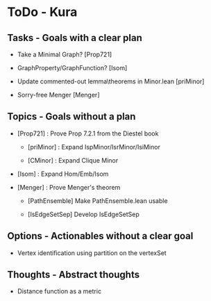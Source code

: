 # ToDo - Kura

## Tasks - Goals with a clear plan

- Take a Minimal Graph? [Prop721]

- GraphProperty/GraphFunction? [Isom]

- Update commented-out lemma\theorems in Minor.lean [priMinor]

- Sorry-free Menger [Menger]

## Topics - Goals without a plan

- [Prop721] : Prove Prop 7.2.1 from the Diestel book

  - [priMinor] : Expand IspMinor/IsrMinor/IsiMinor
  
  - [CMinor] : Expand Clique Minor

- [Isom] : Expand Hom/Emb/Isom

- [Menger] : Prove Menger's theorem

  - [PathEnsemble] Make PathEnsemble.lean usable

  - [IsEdgeSetSep] Develop IsEdgeSetSep

## Options - Actionables without a clear goal

- Vertex identification using partition on the vertexSet

## Thoughts - Abstract thoughts

- Distance function as a metric

